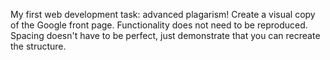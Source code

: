 My first web development task: advanced plagarism!
Create a visual copy of the Google front page.
Functionality does not need to be reproduced.
Spacing doesn't have to be perfect, just demonstrate that you can
recreate the structure.
